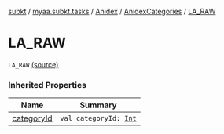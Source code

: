 [subkt](../../../index.md) / [myaa.subkt.tasks](../../index.md) / [Anidex](../index.md) / [AnidexCategories](index.md) / [LA_RAW](./-l-a_-r-a-w.md)

# LA_RAW

`LA_RAW` [(source)](https://github.com/Myaamori/SubKt/blob/0.1.4/src/main/kotlin/myaa/subkt/tasks/tasks.kt#L1031)

### Inherited Properties

| Name | Summary |
|---|---|
| [categoryId](category-id.md) | `val categoryId: `[`Int`](https://kotlinlang.org/api/latest/jvm/stdlib/kotlin/-int/index.html) |

